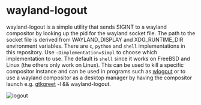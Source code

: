 # wayland-logout

wayland-logout is a simple utility that sends SIGINT to a wayland compositor by looking up the pid for the wayland socket file. The path to the socket file is derived from WAYLAND_DISPLAY and XDG_RUNTIME_DIR environment variables. There are `c`, `python` and `shell` implementations in this repository. Use `-Dimplementation=$impl` to choose which implementation to use. The default is `shell` since it works on FreeBSD and Linux (the others only work on Linux). This can be used to kill a specific compositor instance and can be used in programs such as [wlogout](https://github.com/ArtsyMacaw/wlogout) or to use a wayland compositor as a desktop manager by having the compositor launch e.g. [gtkgreet](https://git.sr.ht/~kennylevinsen/gtkgreet) -l && wayland-logout.

![logout](/wayland-logout.png)
